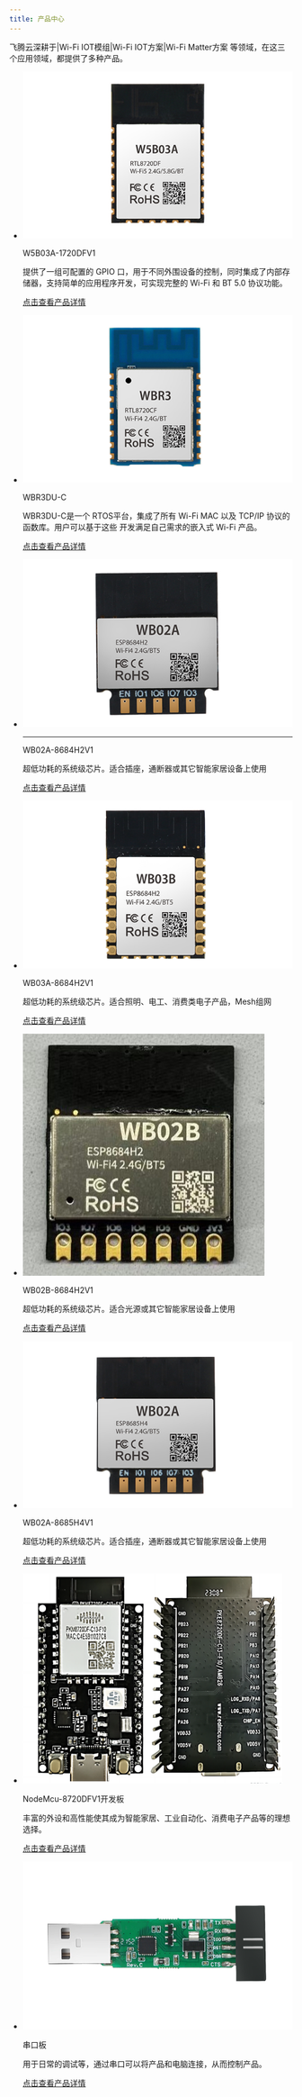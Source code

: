```yaml
---
title: 产品中心
---
```





飞腾云深耕于|Wi-Fi IOT模组|Wi-Fi IOT方案|Wi-Fi Matter方案 等领域，在这三个应用领域，都提供了多种产品。



<!-- <!DOCTYPE html>
<html lang="en">
<head>
<meta charset="UTF-8">
<meta name="viewport" content="width=device-width, initial-scale=1.0">
<title>Grid Template</title>
<link rel="stylesheet" href="../solutions/styles.css">
</head>
<body>
    <div class="grid-container" id="gridContainer">
        <div class="grid-item" onclick="window.location.href='/zh/products/8720df/W5B03A-1720DFV1/';">
            <img src="/assets/images/chanpin-tu/插座1.jpg" alt="Image 1">
            <h2>W5B03A-1720DFV1 </h2>
            <p>提供了一组可配置的 GPIO 口，用于不同外围设备的控制，同时集成了内部存储器，支持简单的应用程序开发，可实现完整的 Wi-Fi 和 BT 5.0 协议功能。</p>
        </div>
        <div  class="grid-item" onclick="window.location.href='/zh/products/8720cf/WBR3DU-C/';">
            <img src="/assets/images/chanpin-tu/8720cf.jpg" alt="Image 2">
            <h2>WBR3DU-C</h2>
            <p> WBR3DU-C是一个 RTOS平台，集成了所有 Wi-Fi MAC 以及 TCP/IP 协议的函数库。用户可以基于这些 开发满足自己需求的嵌入式 Wi-Fi 产品。</p>
        </div>
        <div class="grid-item" onclick="window.location.href='/zh/products/matter/socket1_5/';" >
            <img src="/assets/images/chanpin-tu/wb02a.jpg" alt="Image 2">
            <h2>WB02A-8684H2V1</h2>
            <p>超低功耗的系统级芯片。适合插座，通断器或其它智能家居设备上使用</p>
        </div>
        <div  class="grid-item" onclick="window.location.href='/zh/products/matter/WB03A-8684H2V1/';" >
            <img src="/assets/images/chanpin-tu/wb03a.jpg" alt="Image 2">
            <h2>WB03A-8684H2V1</h2>
            <p>超低功耗的系统级芯片。适合照明、电工、消费类电子产品，Mesh组网</p>
        </div>
        <div  class="grid-item" onclick="window.location.href='/zh/products/matter/WB02B-8684H2V1/';">
            <img src="/assets/images/chanpin-tu/wb02b.jpg" alt="Image 2">
            <h2>WB02B-8684H2V1</h2>
            <p>超低功耗的系统级芯片。适合光源或其它智能家居设备上使用</p>
        </div>
        <div  class="grid-item" onclick="window.location.href='/zh/products/tasmota/tasmota-matter/';">
            <img src="/assets/images/chanpin-tu/wb02a-h4.jpg" alt="Image 2">
            <h2>WB02A-8685H4V1</h2>
            <p>超低功耗的系统级芯片。适合插座，通断器或其它智能家居设备上使用</p>
        </div>
        <div  class="grid-item" onclick="window.location.href='/zh/products/8720df/dev_board/';">
            <img src="/assets/images/8720DF/NodeMcu-8720DFV1开发板(1).png" alt="Image 2">
            <h2>NodeMcu-8720DFV1开发板</h2>
            <p>丰富的外设和高性能使其成为智能家居、工业自动化、消费电子产品等的理想选择。</p>
        </div>
        <div  class="grid-item" onclick="window.location.href='/zh/products/serial_board/';">
            <img src="/assets/images/串口版.jpg" alt="Image 2">
            <h2>串口板</h2>
            <p>用于日常的调试等，通过串口可以将产品和电脑连接，从而控制产品，波特率向下兼容（1.5M/2M）</p>
        </div>
    </div>
</body>
</html> -->


<div class="grid cards" markdown>

-   ![](/assets/images/chanpin-tu/插座1.jpg)

    W5B03A-1720DFV1

    提供了一组可配置的 GPIO 口，用于不同外围设备的控制，同时集成了内部存储器，支持简单的应用程序开发，可实现完整的 Wi-Fi 和 BT 5.0 协议功能。

    [点击查看产品详情](../products/8720df/W5B03A-1720DFV1.md)

-   ![](/assets/images/chanpin-tu/8720cf.jpg)

    WBR3DU-C

    WBR3DU-C是一个 RTOS平台，集成了所有 Wi-Fi MAC 以及 TCP/IP 协议的函数库。用户可以基于这些 开发满足自己需求的嵌入式 Wi-Fi 产品。

    [点击查看产品详情](../products/8720cf/WBR3DU-C.md)

-   ![](/assets/images/chanpin-tu/wb02a.jpg)

    ---
    WB02A-8684H2V1

    超低功耗的系统级芯片。适合插座，通断器或其它智能家居设备上使用

    [点击查看产品详情](../products/matter/socket1_5.md)

-   ![](/assets/images/chanpin-tu/wb03a.jpg)

    WB03A-8684H2V1
    
    超低功耗的系统级芯片。适合照明、电工、消费类电子产品，Mesh组网

    [点击查看产品详情](../products/matter/WB03A-8684H2V1.md)
    
-   ![](/assets/images/chanpin-tu/wb02b.jpg)

    WB02B-8684H2V1

    超低功耗的系统级芯片。适合光源或其它智能家居设备上使用

    [点击查看产品详情](../products/matter/WB02B-8684H2V1.md)
   
-   ![](/assets/images/chanpin-tu/wb02a-h4.jpg)

    WB02A-8685H4V1

    超低功耗的系统级芯片。适合插座，通断器或其它智能家居设备上使用

    [点击查看产品详情](../products/tasmota/tasmota-matter.md)
   
-   ![](/assets/images/8720DF/NodeMcu-8720DFV1开发板(1).png)

    NodeMcu-8720DFV1开发板

    丰富的外设和高性能使其成为智能家居、工业自动化、消费电子产品等的理想选择。

    [点击查看产品详情](../products/8720df/dev_board.md)
   
-   ![](/assets/images/chanpin-tu/17.jpg)

    串口板

    用于日常的调试等，通过串口可以将产品和电脑连接，从而控制产品。

    [点击查看产品详情](../products/serial_board.md)
   

</div>